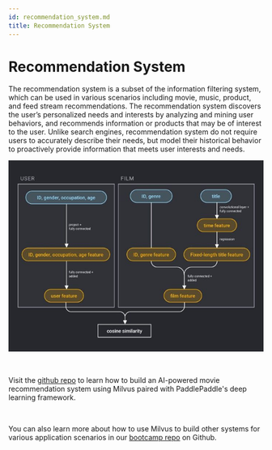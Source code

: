 ```yaml
---
id: recommendation_system.md
title: Recommendation System
---
```


# Recommendation System 

The recommendation system is a subset of the information filtering system, which can be used in various scenarios including movie, music, product, and feed stream recommendations. The recommendation system discovers the user’s personalized needs and interests by analyzing and mining user behaviors, and recommends information or products that may be of interest to the user. Unlike search engines, recommendation system do not require users to accurately describe their needs, but model their historical behavior to proactively provide information that meets user interests and needs.

![recommendation_system](../../../assets/recommendation_system.png)

<br/>

Visit the [github repo](https://github.com/milvus-io/bootcamp/tree/master/solutions/recommendation_system) to learn how to build an AI-powered movie recommendation system using Milvus paired with PaddlePaddle's deep learning framework.

<br/>

You can also learn more about how to use Milvus to build other systems for various application scenarios in our [bootcamp repo](https://github.com/milvus-io/bootcamp) on Github.

